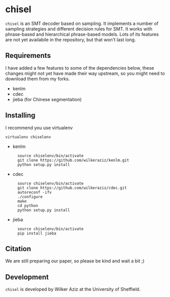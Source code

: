 chisel
======

`chisel` is an SMT decoder based on sampling. It implements a number of sampling strategies and different decision rules for SMT.
It works with phrase-based and hierarchical phrase-based models. Lots of its features are not yet availabile in the repository, but that won't last long.


## Requirements

I have added a few features to some of the dependencies below, these changes might not yet have made their way upstream, so you might need to download them from my forks.

* kenlm
* cdec 
* jieba (for Chinese segmentation)

## Installing

I recommend you use virtualenv

    virtualenv chiselenv

* kenlm

        source chiselenv/bin/activate
        git clone https://github.com/wilkeraziz/kenlm.git 
        python setup.py install

* cdec

        source chiselenv/bin/activate
        git clone https://github.com/wilkeraziz/cdec.git 
        autoreconf -ifv
        ./configure
        make
        cd python
        python setup.py install

* jieba

        source chiselenv/bin/activate
        pip install jieba


## Citation

We are still preparing our paper, so please be kind and wait a bit ;)

## Development

`chisel` is developed by Wilker Aziz at the University of Sheffield.

